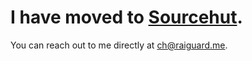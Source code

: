 # I have moved to [Sourcehut](https://sr.ht/~raiguard).

You can reach out to me directly at ch@raiguard.me.
